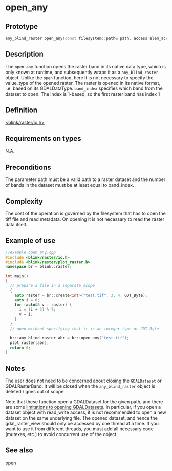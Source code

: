 # open_any
## Prototype
```cpp
any_blind_raster open_any(const filesystem::path& path, access elem_access = read_write, int band_index = 1);
```
## Description
The `open_any` function opens the raster band in its native data type, which is only known at runtime, and subsequently wraps it as a `any_blind_raster` object.  Unlike the `open` function, here it is not necessary to specify the value_type of the opened raster. The raster is opened in its native format, i.e. based on its GDALDataType. `band_index` specifies which band from the dataset to open. The index is 1-based, so the first raster band has index 1
 
## Definition
[<blink/raster/io.h>](./../../include/blink/raster/io.h)

## Requirements on types
N.A.

## Preconditions
The parameter path must be a valid path to a raster dataset and the number of bands in the dataset must be at least equal to band_index. .

## Complexity
The cost of the operation is governed by the filesystem that has to open the tiff file and read metadata. On opening it is not necessary to read the raster data itself.

## Example of use
```cpp
//example_open_any.cpp
#include <blink/raster/io.h>
#include <blink/raster/plot_raster.h>
namespace br = blink::raster;

int main()
{
  // prepare a file in a separate scope 
  {
    auto raster = br::create<int>("test.tif", 3, 4, GDT_Byte);
    auto i = 0;
    for (auto&& v : raster) {
      i = (i + 3) % 7;
      v = i;
    }
  }
  // open without specifying that it is an integer type or GDT_Byte 

  br::any_blind_raster abr = br::open_any("test.tif");
  plot_raster(abr);
  return 0;
}
```
## Notes
The user does not need to be concerned about closing the `GDALDataset` or GDALRasterBand. It will be closed when the `any_blind_raster` object is deleted / goes out of scope.
 
Note that these function open a GDALDataset for the given path, and there are some [limitations to opening GDALDatasets](http://www.gdal.org/gdal_8h.html#a6836f0f810396c5e45622c8ef94624d4). In particular, if you open a dataset object with read_write access, it is not recommended to open a new dataset on the same underlying file. The opened dataset, and hence the gdal_raster_view should only be accessed by one thread at a time. If you want to use it from different threads, you must add all necessary code (mutexes, etc.) to avoid concurrent use of the object.

## See also
[open](./open.md)